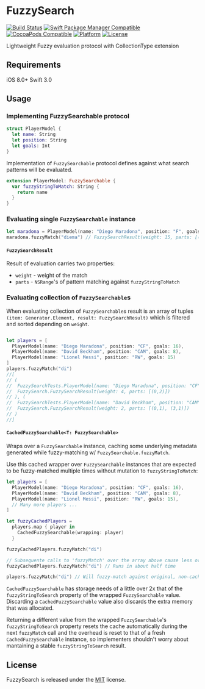 # FuzzySearch

[![Build Status](https://travis-ci.org/viktorasl/FuzzySearch.svg)](https://travis-ci.org/viktorasl/FuzzySearch)
[![Swift Package Manager Compatible](https://img.shields.io/badge/Swift%20Package%20Manager-compatible-4BC51D.svg?style=flat)](https://github.com/apple/swift-package-manager)
[![CocoaPods Compatible](https://img.shields.io/cocoapods/v/SwiftHEXColors.svg)](https://img.shields.io/cocoapods/v/FuzzySearch.svg)
[![Platform](https://img.shields.io/cocoapods/p/SwiftHEXColors.svg?style=flat)](http://cocoadocs.org/docsets/FuzzySearch)
[![License](https://img.shields.io/cocoapods/l/SwiftHEXColors.svg)](https://raw.githubusercontent.com/viktorasl/FuzzySearch/master/LICENSE)

Lightweight Fuzzy evaluation protocol with CollectionType extension

## Requirements

iOS 8.0+
Swift 3.0

## Usage

### Implementing FuzzySearchable protocol

```swift
struct PlayerModel {
  let name: String
  let position: String
  let goals: Int
}
```

Implementation of `FuzzySearchable` protocol defines against what search patterns will be evaluated.
```swift
extension PlayerModel: FuzzySearchable {
  var fuzzyStringToMatch: String {
    return name
  }
}
```

### Evaluating single `FuzzySearchable` instance

```swift
let maradona = PlayerModel(name: "Diego Maradona", position: "F", goals: 16)
maradona.fuzzyMatch("diema") // FuzzySearchResult(weight: 15, parts: [(0,3), (6,2)])
```

#### `FuzzySearchResult`

Result of evaluation carries two properties:
- `weight` - weight of the match
- `parts` - `NSRange`'s of pattern matching against `fuzzyStringToMatch`

### Evaluating collection of `FuzzySearchable`s

When evaluating collection of `FuzzySearchable`s result is an array of tuples `(item: Generator.Element, result: FuzzySearchResult)` which is filtered and sorted depending on `weight`.

```swift

let players = [
  PlayerModel(name: "Diego Maradona", position: "CF", goals: 16),
  PlayerModel(name: "David Beckham", position: "CAM", goals: 8),
  PlayerModel(name: "Lionel Messi", position: "RW", goals: 15)
]
players.fuzzyMatch("di")
//[
// (
//  FuzzySearchTests.PlayerModel(name: "Diego Maradona", position: "CF", goals: 16),
//  FuzzySearch.FuzzySearchResult(weight: 4, parts: [(0,2)])
// ), (
//  FuzzySearchTests.PlayerModel(name: "David Beckham", position: "CAM", goals: 8),
//  FuzzySearch.FuzzySearchResult(weight: 2, parts: [(0,1), (3,1)])
// )
//]
```

#### `CachedFuzzySearchable<T: FuzzySearchable>`

Wraps over a `FuzzySearchable` instance, caching some underlying metadata generated while fuzzy-matching w/ `FuzzySearchable.fuzzyMatch`.

Use this cached wrapper over `FuzzySearchable` instances that are expected to be fuzzy-matched multiple times without mutation to `fuzzyStringToMatch`:

```swift
let players = [
  PlayerModel(name: "Diego Maradona", position: "CF", goals: 16),
  PlayerModel(name: "David Beckham", position: "CAM", goals: 8),
  PlayerModel(name: "Lionel Messi", position: "RW", goals: 15),
  // Many more players ...
]

let fuzzyCachedPlayers =
  players.map { player in 
    CachedFuzzySearchable(wrapping: player) 
  }

fuzzyCachedPlayers.fuzzyMatch("di")

// Subsequente calls to 'fuzzyMatch' over the array above cause less overhead when re-matching
fuzzyCachedPlayers.fuzzyMatch("di") // Runs in about half time

players.fuzzyMatch("di") // Will fuzzy-match against original, non-cached PlayerModel values.
```

`CachedFuzzySearchable` has storage needs of a little over 2x that of the `fuzzyStringToSearch` property of the wrapped `FuzzySearchable` value. Discarding a `CachedFuzzySearchable` value also discards the extra memory that was allocated.

Returning a different value from the wrapped `FuzzySearchable`'s `fuzzyStringToSearch` property resets the cache automatically during the next `fuzzyMatch` call and the overhead is reset to that of a fresh `CachedFuzzySearchable` instance, so implementers shouldn't worry about mantaining a stable `fuzzyStringToSearch` result.

## License

FuzzySearch is released under the [MIT](LICENSE) license.
